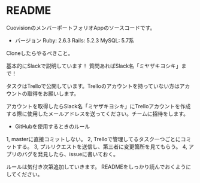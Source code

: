 # README

CuovisionのメンバーポートフォリオAppのソースコードです。


* バージョン
Ruby: 2.6.3
Rails: 5.2.3
MySQL: 5.7系

Cloneしたらやるべきこと。

基本的にSlackで説明しています！
質問あればSlack名「ミヤザキヨシキ」まで！

タスクはTrelloで公開しています。Trelloのアカウントを持っていない方はアカウントの取得をお願いします。

アカウントを取得したらSlack名「ミヤザキヨシキ」にTrelloアカウントを作成する際に使用したメールアドレスを送ってください。チームに招待をします。

* GitHubを使用するときのルール

1, masterに直接コミットしない。
2, Trelloで管理してるタスク一つごとにコミットする。
3, プルリクエストを送信し、第三者に変更箇所を見てもらう。
4, アプリのバグを発見したら、issueに書いておく。

ルールは気付き次第追加していきます。
READMEをしっかり読んでおくようにしてください。
